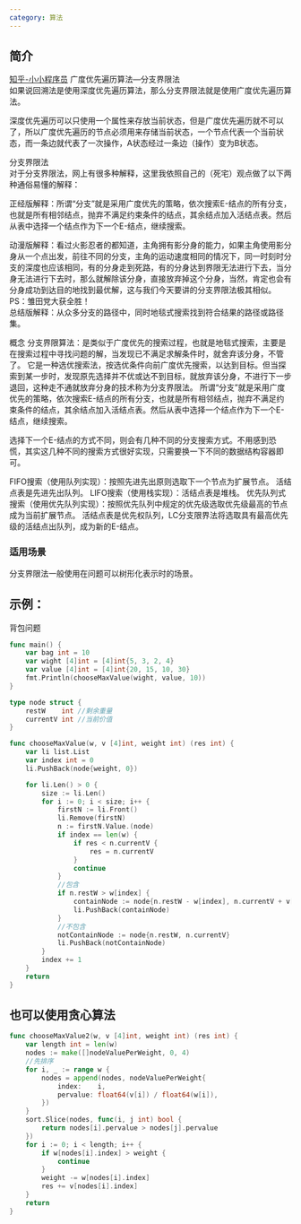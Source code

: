```yaml
---
category: 算法
---
```


## 简介
[知乎-小小程序员](https://zhuanlan.zhihu.com/p/352919307)
广度优先遍历算法—分支界限法  
如果说回溯法是使用深度优先遍历算法，那么分支界限法就是使用广度优先遍历算法。  

深度优先遍历可以只使用一个属性来存放当前状态，但是广度优先遍历就不可以了，所以广度优先遍历的节点必须用来存储当前状态，一个节点代表一个当前状态，而一条边就代表了一次操作，A状态经过一条边（操作）变为B状态。  

分支界限法  
对于分支界限法，网上有很多种解释，这里我依照自己的（死宅）观点做了以下两种通俗易懂的解释：  

正经版解释：所谓“分支”就是采用广度优先的策略，依次搜索E-结点的所有分支，也就是所有相邻结点，抛弃不满足约束条件的结点，其余结点加入活结点表。然后从表中选择一个结点作为下一个E-结点，继续搜索。  

动漫版解释：看过火影忍者的都知道，主角拥有影分身的能力，如果主角使用影分身从一个点出发，前往不同的分支，主角的运动速度相同的情况下，同一时刻时分支的深度也应该相同，有的分身走到死路，有的分身达到界限无法进行下去，当分身无法进行下去时，那么就解除该分身，直接放弃掉这个分身，当然，肯定也会有分身成功到达目的地找到最优解，这与我们今天要讲的分支界限法极其相似。 PS：雏田党大获全胜！  
总结版解释：从众多分支的路径中，同时地毯式搜索找到符合结果的路径或路径集。 

概念
分支界限算法：是类似于广度优先的搜索过程，也就是地毯式搜索，主要是在搜索过程中寻找问题的解，当发现已不满足求解条件时，就舍弃该分身，不管了。
它是一种选优搜索法，按选优条件向前广度优先搜索，以达到目标。但当探索到某一步时，发现原先选择并不优或达不到目标，就放弃该分身，不进行下一步退回，这种走不通就放弃分身的技术称为分支界限法。
所谓“分支”就是采用广度优先的策略，依次搜索E-结点的所有分支，也就是所有相邻结点，抛弃不满足约束条件的结点，其余结点加入活结点表。然后从表中选择一个结点作为下一个E-结点，继续搜索。

选择下一个E-结点的方式不同，则会有几种不同的分支搜索方式。不用感到恐慌，其实这几种不同的搜索方式很好实现，只需要换一下不同的数据结构容器即可。  

FIFO搜索（使用队列实现）：按照先进先出原则选取下一个节点为扩展节点。 活结点表是先进先出队列。
LIFO搜索（使用栈实现）：活结点表是堆栈。
优先队列式搜索（使用优先队列实现）：按照优先队列中规定的优先级选取优先级最高的节点成为当前扩展节点。 活结点表是优先权队列，LC分支限界法将选取具有最高优先级的活结点出队列，成为新的E-结点。 

### 适用场景
分支界限法一般使用在问题可以树形化表示时的场景。  

## 示例：
背包问题
```go
func main() {
	var bag int = 10
	var wight [4]int = [4]int{5, 3, 2, 4}
	var value [4]int = [4]int{20, 15, 10, 30}
	fmt.Println(chooseMaxValue(wight, value, 10))
}

type node struct {
	restW    int //剩余重量
	currentV int //当前价值
}

func chooseMaxValue(w, v [4]int, weight int) (res int) {
	var li list.List
	var index int = 0
	li.PushBack(node{weight, 0})

	for li.Len() > 0 {
		size := li.Len()
		for i := 0; i < size; i++ {
			firstN := li.Front()
			li.Remove(firstN)
			n := firstN.Value.(node)
			if index == len(w) {
				if res < n.currentV {
					res = n.currentV
				}
				continue
			}
			//包含
			if n.restW > w[index] {
				containNode := node{n.restW - w[index], n.currentV + v[index]}
				li.PushBack(containNode)
			}
			//不包含
			notContainNode := node{n.restW, n.currentV}
			li.PushBack(notContainNode)
		}
		index += 1
	}
	return
}
```

## 也可以使用贪心算法

```go
func chooseMaxValue2(w, v [4]int, weight int) (res int) {
	var length int = len(w)
	nodes := make([]nodeValuePerWeight, 0, 4)
	//先排序
	for i, _ := range w {
		nodes = append(nodes, nodeValuePerWeight{
			index:    i,
			pervalue: float64(v[i]) / float64(w[i]),
		})
	}
	sort.Slice(nodes, func(i, j int) bool {
		return nodes[i].pervalue > nodes[j].pervalue
	})
	for i := 0; i < length; i++ {
		if w[nodes[i].index] > weight {
			continue
		}
		weight -= w[nodes[i].index]
		res += v[nodes[i].index]
	}
	return
}


```
